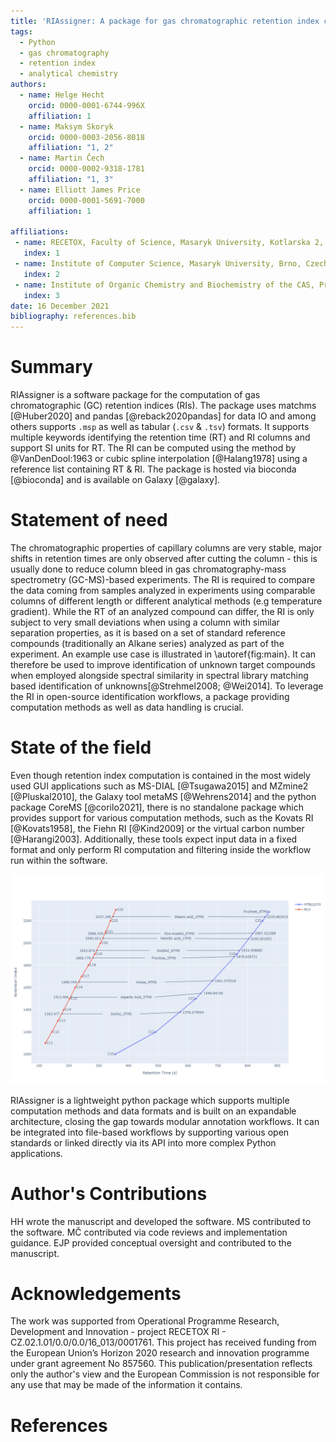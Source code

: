 ```yaml
---
title: 'RIAssigner: A package for gas chromatographic retention index calculation'
tags:
  - Python
  - gas chromatography
  - retention index
  - analytical chemistry
authors:
  - name: Helge Hecht
    orcid: 0000-0001-6744-996X
    affiliation: 1
  - name: Maksym Skoryk
    orcid: 0000-0003-2056-8018
    affiliation: "1, 2"
  - name: Martin Čech
    orcid: 0000-0002-9318-1781
    affiliation: "1, 3"
  - name: Elliott James Price
    orcid: 0000-0001-5691-7000
    affiliation: 1

affiliations:
 - name: RECETOX, Faculty of Science, Masaryk University, Kotlarska 2, Brno 60200, Czech Republic
   index: 1
 - name: Institute of Computer Science, Masaryk University, Brno, Czech Republic
   index: 2
 - name: Institute of Organic Chemistry and Biochemistry of the CAS, Prague, Czech Republic
   index: 3
date: 16 December 2021
bibliography: references.bib
---
```


# Summary

RIAssigner is a software package for the computation of gas chromatographic (GC) retention indices (RIs).
The package uses matchms [@Huber2020] and pandas [@reback2020pandas] for data IO and among others supports `.msp` as well as tabular (`.csv` & `.tsv`) formats.
It supports multiple keywords identifying the retention time (RT) and RI columns and support SI units for RT.
The RI can be computed using the method by @VanDenDool:1963 or cubic spline interpolation [@Halang1978] using a reference list containing RT & RI.
The package is hosted via bioconda [@bioconda] and is available on Galaxy [@galaxy].

# Statement of need
The chromatographic properties of capillary columns are very stable, major shifts in retention times are only observed after cutting the column - this is usually done to reduce column bleed in gas chromatography-mass spectrometry (GC-MS)-based experiments.
The RI is required to compare the data coming from samples analyzed in experiments using comparable columns of different length or different analytical methods (e.g temperature gradient).
While the RT of an analyzed compound can differ, the RI is only subject to very small deviations when using a column with similar separation properties, as it is based on a set of standard reference compounds (traditionally an Alkane series) analyzed as part of the experiment.
An example use case is illustrated in \autoref{fig:main}.
It can therefore be used to improve identification of unknown target compounds when employed alongside spectral similarity in spectral library matching based identification of unknowns[@Strehmel2008; @Wei2014].
To leverage the RI in open-source identification workflows, a package providing computation methods as well as data handling is crucial.

# State of the field
Even though retention index computation is contained in the most widely used GUI applications such as MS-DIAL [@Tsugawa2015] and MZmine2 [@Pluskal2010], the Galaxy tool metaMS [@Wehrens2014] and the python package CoreMS [@corilo2021], there is no standalone package which provides support for various computation methods, such as the Kovats RI [@Kovats1958], the Fiehn RI [@Kind2009] or the virtual carbon number [@Harangi2003].
Additionally, these tools expect input data in a fixed format and only perform RI computation and filtering inside the workflow run within the software.

![Identifications across experiments become comparable when mapping the RT to a RI using a list of reference compounds, e.g an alkane series or fatty acid methyl esters (FAMEs) [@Kind2009]. The markers denote the positions of reference compounds while the arrows indicate the RT and RI values of chemical compounds measured as standards in the spectral library [@rcx_metabolomics] and identified in the study conducted in [@Weidt2016].\label{fig:main}](images/method_comparison.png)

RIAssigner is a lightweight python package which supports multiple computation methods and data formats and is built on an expandable architecture, closing the gap towards modular annotation workflows.
It can be integrated into file-based workflows by supporting various open standards or linked directly via its API into more complex Python applications.

# Author's Contributions
HH wrote the manuscript and developed the software.
MS contributed to the software.
MČ contributed via code reviews and implementation guidance.
EJP provided conceptual oversight and contributed to the manuscript.

# Acknowledgements
The work was supported from Operational Programme Research, Development and Innovation - project RECETOX RI - CZ.02.1.01/0.0/0.0/16_013/0001761.
This project has received funding from the European Union’s Horizon 2020 research and innovation programme under grant agreement No 857560.
This publication/presentation reflects only the author's view and the European Commission is not responsible for any use that may be made of the information it contains.

# References
